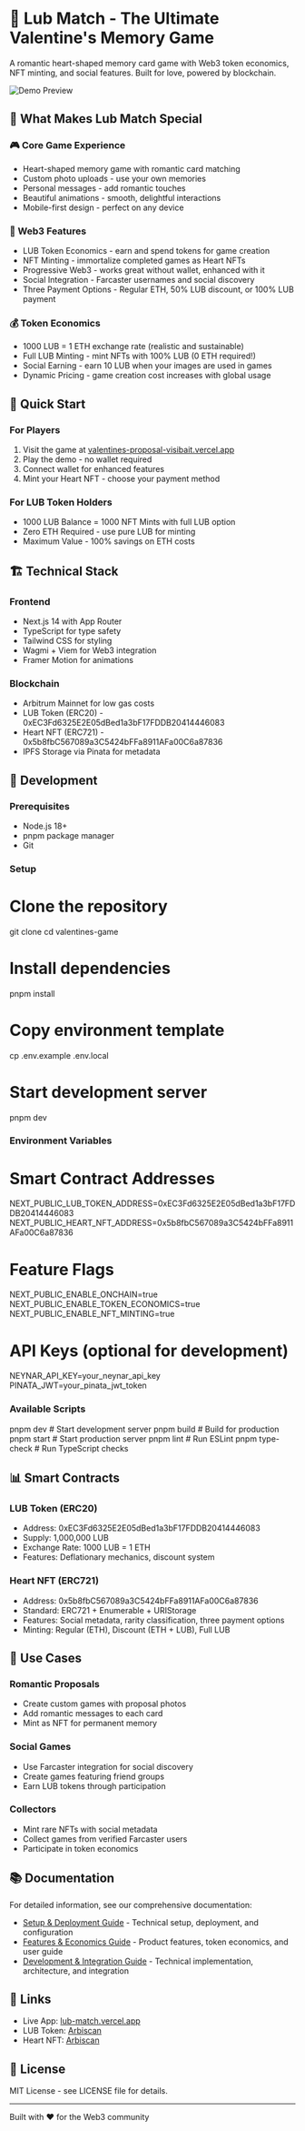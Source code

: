 # 💝 Lub Match - The Ultimate Valentine's Memory Game

A romantic heart-shaped memory card game with Web3 token economics, NFT minting, and social features. Built for love, powered by blockchain.

![Demo Preview](public/github-demo.gif)

## 🌟 What Makes Lub Match Special

### 🎮 Core Game Experience

- Heart-shaped memory game with romantic card matching
- Custom photo uploads - use your own memories
- Personal messages - add romantic touches
- Beautiful animations - smooth, delightful interactions
- Mobile-first design - perfect on any device

### 🚀 Web3 Features

- LUB Token Economics - earn and spend tokens for game creation
- NFT Minting - immortalize completed games as Heart NFTs
- Progressive Web3 - works great without wallet, enhanced with it
- Social Integration - Farcaster usernames and social discovery
- Three Payment Options - Regular ETH, 50% LUB discount, or 100% LUB payment

### 💰 Token Economics

- 1000 LUB = 1 ETH exchange rate (realistic and sustainable)
- Full LUB Minting - mint NFTs with 100% LUB (0 ETH required!)
- Social Earning - earn 10 LUB when your images are used in games
- Dynamic Pricing - game creation cost increases with global usage

## 🎯 Quick Start

### For Players

1. Visit the game at [valentines-proposal-visibait.vercel.app](https://valentines-proposal-visibait.vercel.app)
2. Play the demo - no wallet required
3. Connect wallet for enhanced features
4. Mint your Heart NFT - choose your payment method

### For LUB Token Holders

- 1000 LUB Balance = 1000 NFT Mints with full LUB option
- Zero ETH Required - use pure LUB for minting
- Maximum Value - 100% savings on ETH costs

## 🏗️ Technical Stack

### Frontend

- Next.js 14 with App Router
- TypeScript for type safety
- Tailwind CSS for styling
- Wagmi + Viem for Web3 integration
- Framer Motion for animations

### Blockchain

- Arbitrum Mainnet for low gas costs
- LUB Token (ERC20) - 0xEC3Fd6325E2E05dBed1a3bF17FDDB20414446083
- Heart NFT (ERC721) - 0x5b8fbC567089a3C5424bFFa8911AFa00C6a87836
- IPFS Storage via Pinata for metadata

## 🚀 Development

### Prerequisites

- Node.js 18+
- pnpm package manager
- Git

### Setup

# Clone the repository

git clone <repository-url>
cd valentines-game

# Install dependencies

pnpm install

# Copy environment template

cp .env.example .env.local

# Start development server

pnpm dev

### Environment Variables

# Smart Contract Addresses

NEXT_PUBLIC_LUB_TOKEN_ADDRESS=0xEC3Fd6325E2E05dBed1a3bF17FDDB20414446083
NEXT_PUBLIC_HEART_NFT_ADDRESS=0x5b8fbC567089a3C5424bFFa8911AFa00C6a87836

# Feature Flags

NEXT_PUBLIC_ENABLE_ONCHAIN=true
NEXT_PUBLIC_ENABLE_TOKEN_ECONOMICS=true
NEXT_PUBLIC_ENABLE_NFT_MINTING=true

# API Keys (optional for development)

NEYNAR_API_KEY=your_neynar_api_key
PINATA_JWT=your_pinata_jwt_token

### Available Scripts

pnpm dev # Start development server
pnpm build # Build for production
pnpm start # Start production server
pnpm lint # Run ESLint
pnpm type-check # Run TypeScript checks

## 📊 Smart Contracts

### LUB Token (ERC20)

- Address: 0xEC3Fd6325E2E05dBed1a3bF17FDDB20414446083
- Supply: 1,000,000 LUB
- Exchange Rate: 1000 LUB = 1 ETH
- Features: Deflationary mechanics, discount system

### Heart NFT (ERC721)

- Address: 0x5b8fbC567089a3C5424bFFa8911AFa00C6a87836
- Standard: ERC721 + Enumerable + URIStorage
- Features: Social metadata, rarity classification, three payment options
- Minting: Regular (ETH), Discount (ETH + LUB), Full LUB

## 💝 Use Cases

### Romantic Proposals

- Create custom games with proposal photos
- Add romantic messages to each card
- Mint as NFT for permanent memory

### Social Games

- Use Farcaster integration for social discovery
- Create games featuring friend groups
- Earn LUB tokens through participation

### Collectors

- Mint rare NFTs with social metadata
- Collect games from verified Farcaster users
- Participate in token economics

## 📚 Documentation

For detailed information, see our comprehensive documentation:

- [Setup & Deployment Guide](docs/DEPLOYMENT.md) - Technical setup, deployment, and configuration
- [Features & Economics Guide](docs/ECONOMICS.md) - Product features, token economics, and user guide
- [Development & Integration Guide](docs/DEVELOPMENT.md) - Technical implementation, architecture, and integration

## 🔗 Links

- Live App: [lub-match.vercel.app](https://lub-match.vercel.app)
- LUB Token: [Arbiscan](https://arbiscan.io/address/0xEC3Fd6325E2E05dBed1a3bF17FDDB20414446083)
- Heart NFT: [Arbiscan](https://arbiscan.io/address/0x5b8fbC567089a3C5424bFFa8911AFa00C6a87836)

## 📄 License

MIT License - see LICENSE file for details.

---

Built with ❤️ for the Web3 community
